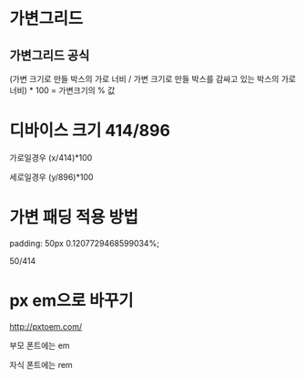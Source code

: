 # 가변그리드

## 가변그리드 공식

(가변 크기로 만들 박스의 가로 너비 / 가변 크기로 만들 박스를 감싸고 있는 박스의 가로 너비) * 100 = 가변크기의 % 값

# 디바이스 크기 414/896

가로일경우 (x/414)*100

세로일경우 (y/896)*100



# 가변 패딩 적용 방법

padding: 50px 0.1207729468599034%;

50/414



# px em으로 바꾸기

http://pxtoem.com/

부모 폰트에는 em

자식 폰트에는 rem